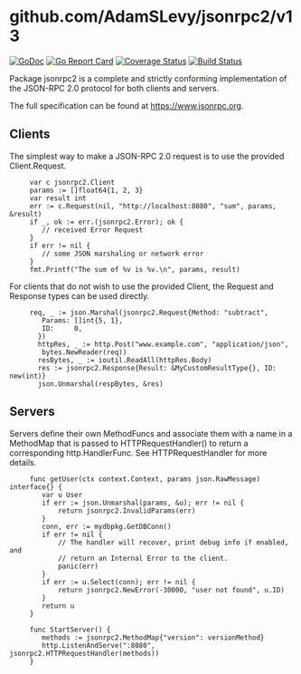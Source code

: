 # github.com/AdamSLevy/jsonrpc2/v13
[![GoDoc](https://godoc.org/github.com/AdamSLevy/jsonrpc2?status.svg)](https://godoc.org/github.com/AdamSLevy/jsonrpc2)
[![Go Report Card](https://goreportcard.com/badge/github.com/AdamSLevy/jsonrpc2)](https://goreportcard.com/report/github.com/AdamSLevy/jsonrpc2)
[![Coverage Status](https://coveralls.io/repos/github/AdamSLevy/jsonrpc2/badge.svg?branch=master)](https://coveralls.io/github/AdamSLevy/jsonrpc2?branch=master)
[![Build Status](https://travis-ci.org/AdamSLevy/jsonrpc2.svg?branch=master)](https://travis-ci.org/AdamSLevy/jsonrpc2)

Package jsonrpc2 is a complete and strictly conforming implementation of the
JSON-RPC 2.0 protocol for both clients and servers.

The full specification can be found at https://www.jsonrpc.org.

## Clients

The simplest way to make a JSON-RPC 2.0 request is to use the provided
Client.Request.
```golang
     var c jsonrpc2.Client
     params := []float64{1, 2, 3}
     var result int
     err := c.Request(nil, "http://localhost:8080", "sum", params, &result)
     if _, ok := err.(jsonrpc2.Error); ok {
     	// received Error Request
     }
     if err != nil {
     	// some JSON marshaling or network error
     }
     fmt.Printf("The sum of %v is %v.\n", params, result)
```

For clients that do not wish to use the provided Client, the Request and
Response types can be used directly.

```golang
     req, _ := json.Marshal(jsonrpc2.Request{Method: "subtract",
       	Params: []int{5, 1},
       	ID:     0,
       })
       httpRes, _ := http.Post("www.example.com", "application/json",
       	bytes.NewReader(req))
       resBytes, _ := ioutil.ReadAll(httpRes.Body)
       res := jsonrpc2.Response{Result: &MyCustomResultType{}, ID: new(int)}
       json.Unmarshal(respBytes, &res)
```

## Servers

Servers define their own MethodFuncs and associate them with a name in a
MethodMap that is passed to HTTPRequestHandler() to return a corresponding
http.HandlerFunc. See HTTPRequestHandler for more details.
```golang
     func getUser(ctx context.Context, params json.RawMessage) interface{} {
     	var u User
     	if err := json.Unmarshal(params, &u); err != nil {
     		return jsonrpc2.InvalidParams(err)
     	}
     	conn, err := mydbpkg.GetDBConn()
     	if err != nil {
     		// The handler will recover, print debug info if enabled, and
     		// return an Internal Error to the client.
     		panic(err)
     	}
     	if err := u.Select(conn); err != nil {
     		return jsonrpc2.NewError(-30000, "user not found", u.ID)
     	}
     	return u
     }

     func StartServer() {
     	methods := jsonrpc2.MethodMap{"version": versionMethod}
     	http.ListenAndServe(":8080", jsonrpc2.HTTPRequestHandler(methods))
     }
```
